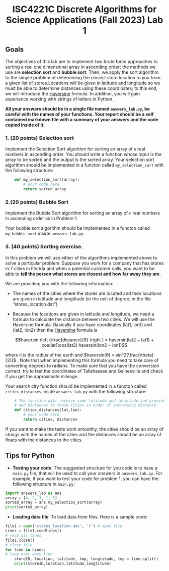 <h1 style="text-align:center;">ISC4221C Discrete Algorithms for Science Applications (Fall 2023) Lab 1</h1>

## Goals
The objectives of this lab are to implement two brute force approaches to sorting a real one dimensional array in ascending order; the methods we use are **selection sort** and **bubble sort**. Then, we apply the sort algorithm to the simple problem of determining the closest store location to you from a given list of stores.Locations will be given in latitude and longitude so we must be able to determine distances using these coordinates; to this end, we will introduce the [Haversine](https://en.wikipedia.org/wiki/Haversine_formula) formula. In addition, you will gain experience working with strings of letters in Python.  

**All your answers should be in a single file named `answers_lab.py`, be careful with the names of your functions. Your report should be a self contained markdown file with a summary of your answers and the code copied inside of it.**
 
###  1. (20 points) Selection sort ###
  Implement the Selection Sort algorithm for sorting an array of `n` real numbers in ascending order. You should write a function whose input is the array to be sorted and the output is the sorted array. 
  Your selection sort algorithm should be implemented in a functon called `my_selection_sort` with the following structure:

```python
    def my_selection_sort(array):
        # your code here
        return sorted_array
```

  
###  2.(20 points) Bubble Sort  ###

Implement the Bubble Sort algorithm for sorting an array of `n` real numbers in ascending
order as in Problem 1.

Your bubble sort algorithm should be implemented in a functon called `my_bubble_sort` inside `answers_lab.py`.

### 3. (40 points) Sorting exercise.

In this problem we will use either of the algorithms implemented above to solve a particular
problem. Suppose you work for a company that has stores in 7 cities in Florida and when a potential customer calls, you want to be able to **tell the person what stores are closest and how far away they are**.

We are providing you with the following information:

* The names of the cities where the stores are located and their locations are given in latitude and longtitude (in the unit of degree, in the file “stores_location.dat”)

* Because the locations are given in latitude and longitude, we need a formula to calculate the
distance between two cities. We will use the Haversine formula. Basically if you have coordinates (lat1, lon1) and (lat2, lon2) then the [Haversine](https://en.wikipedia.org/wiki/Haversine_formula) formula is

$$haversin \left (\frac{distance}{R} \right ) =  haversin(lat2 − lat1) + cos(lat1)cos(lat2) haversin(lon2 − lon1)$$

where `R` is the radius of the earth and $haversin(θ) = sin^2(\frac{\theta}{2})$ . Note that when implementing this formula you need to take care of converting degrees to radians. To make sure that you have the conversion
correct, try to test the coordinates of Tallahassee and Gainesville and check if you get the approximate
mileage. 

Your search city function should be implemented in a functon called `cities_distances` inside `answers_lab.py` with the following structure:

```python
    # The function will receive some latitude and longitude and provide a list of cities 
    # and distances to those cities in order of increasing distance.
    def cities_distances(lat,lon):
        # your code here
        return cities, distances
```

If you want to make the tests work smoothly, the cities should be an array of strings with the names of the cities and the distances should be an array of floats with the distances to the cities.

## Tips for Python

* **Testing your code**. The suggested structure for you code is to have a `main.py` file, that will be used to call your answers in `answers_lab.py`. For example, if you want to test your code for problem 1, you can have the following structure in `main.py`:
```python
import answers_lab as ans
array = [4, 2, 3, 1, 5]
sorted_array = ans.my_selection_sort(array)
print(sorted_array)
```

* **Loading data file**. To load data from files. Here is a sample code:
```python
file1 = open('stores_location.dat', 'r') # open file
Lines = file1.readlines()
# read all lines
file1.close()
# close file
for line in Lines:
# loop over each line
    storeID, location, latitude, tmp, longtitude, tmp = line.split()
    print(storeID,location,latitude,longtitude)
```